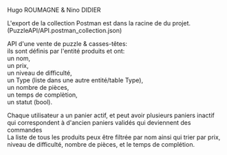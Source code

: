 Hugo ROUMAGNE & Nino DIDIER <br>

L'export de la collection Postman est dans la racine de du projet. (PuzzleAPI/API.postman_collection.json)

API d'une vente de puzzle & casses-têtes: <br>
ils sont définis par l'entité produits et ont: <br>
un nom, <br>
un prix, <br>
un niveau de difficulté, <br>
un Type (liste dans une autre entité/table Type), <br>
un nombre de pièces, <br>
un temps de complètion, <br>
un statut (bool). <br>

Chaque utilisateur a un panier actif, et peut avoir plusieurs paniers inactif qui correspondent à d'ancien paniers validés qui deviennent des commandes <br>
La liste de tous les produits peux être filtrée par nom ainsi qui trier par prix, niveau de difficulté, nombre de pièces, et le temps de complétion.
